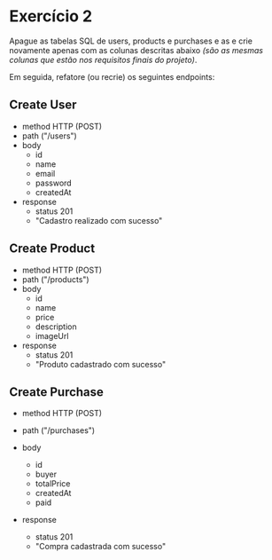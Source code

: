 # Exercício 2

Apague as tabelas SQL de users, products e purchases e as e crie novamente apenas com as colunas descritas abaixo _(são as mesmas colunas que estão nos requisitos finais do projeto)_.

Em seguida, refatore (ou recrie) os seguintes endpoints:

## Create User
- method HTTP (POST)
- path ("/users")
- body
    - id
    - name
    - email
    - password
    - createdAt
- response
    - status 201
    - "Cadastro realizado com sucesso"

## Create Product
- method HTTP (POST)
- path ("/products")
- body
    - id
    - name
    - price
    - description
    - imageUrl
- response
    - status 201
    - "Produto cadastrado com sucesso"

## Create Purchase
- method HTTP (POST)
- path ("/purchases")
- body
    - id
    - buyer
    - totalPrice
    - createdAt
    - paid
    
- response
    - status 201
    - "Compra cadastrada com sucesso"

